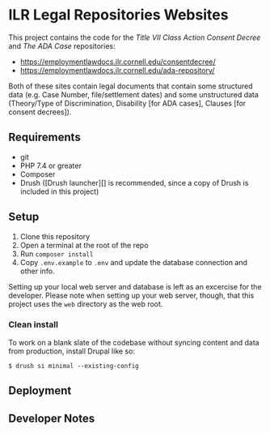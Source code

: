 # ILR Legal Repositories Websites

This project contains the code for the _Title VII Class Action Consent Decree_ and _The ADA Case_ repositories:

- https://employmentlawdocs.ilr.cornell.edu/consentdecree/
- https://employmentlawdocs.ilr.cornell.edu/ada-repository/

Both of these sites contain legal documents that contain some structured data (e.g. Case Number, file/settlement dates) and some unstructured data (Theory/Type of Discrimination, Disability [for ADA cases], Clauses [for consent decrees]).

## Requirements

- git
- PHP 7.4 or greater
- Composer
- Drush ([Drush launcher][] is recommended, since a copy of Drush is included in this project)
## Setup

1. Clone this repository
2. Open a terminal at the root of the repo
3. Run `composer install`
4. Copy `.env.example` to `.env` and update the database connection and other info.

Setting up your local web server and database is left as an excercise for the developer. Please note when setting up your web server, though, that this project uses the `web` directory as the web root.

### Clean install

To work on a blank slate of the codebase without syncing content and data from production, install Drupal like so:

```
$ drush si minimal --existing-config
```

## Deployment


## Developer Notes
